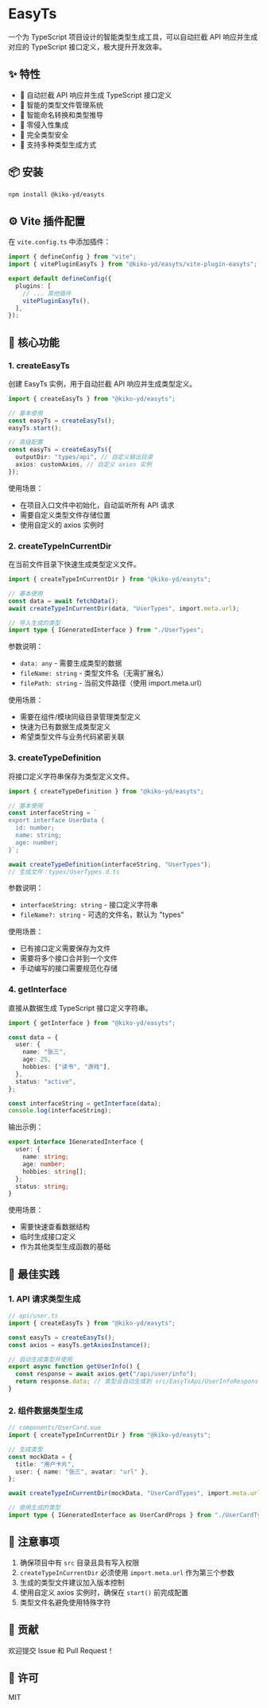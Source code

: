 # EasyTs

一个为 TypeScript 项目设计的智能类型生成工具，可以自动拦截 API 响应并生成对应的 TypeScript 接口定义，极大提升开发效率。

## ✨ 特性

- 🚀 自动拦截 API 响应并生成 TypeScript 接口定义
- 📁 智能的类型文件管理系统
- 🔄 智能命名转换和类型推导
- 🔌 零侵入性集成
- 💪 完全类型安全
- 🎯 支持多种类型生成方式

## 📦 安装

```bash
npm install @kiko-yd/easyts
```

## ⚙️ Vite 插件配置

在 `vite.config.ts` 中添加插件：

```typescript
import { defineConfig } from "vite";
import { vitePluginEasyTs } from "@kiko-yd/easyts/vite-plugin-easyts";

export default defineConfig({
  plugins: [
    // ... 其他插件
    vitePluginEasyTs(),
  ],
});
```

## 🔨 核心功能

### 1. createEasyTs

创建 EasyTs 实例，用于自动拦截 API 响应并生成类型定义。

```typescript
import { createEasyTs } from "@kiko-yd/easyts";

// 基本使用
const easyTs = createEasyTs();
easyTs.start();

// 高级配置
const easyTs = createEasyTs({
  outputDir: "types/api", // 自定义输出目录
  axios: customAxios, // 自定义 axios 实例
});
```

使用场景：

- 在项目入口文件中初始化，自动监听所有 API 请求
- 需要自定义类型文件存储位置
- 使用自定义的 axios 实例时

### 2. createTypeInCurrentDir

在当前文件目录下快速生成类型定义文件。

```typescript
import { createTypeInCurrentDir } from "@kiko-yd/easyts";

// 基本使用
const data = await fetchData();
await createTypeInCurrentDir(data, "UserTypes", import.meta.url);

// 导入生成的类型
import type { IGeneratedInterface } from "./UserTypes";
```

参数说明：

- `data: any` - 需要生成类型的数据
- `fileName: string` - 类型文件名（无需扩展名）
- `filePath: string` - 当前文件路径（使用 import.meta.url）

使用场景：

- 需要在组件/模块同级目录管理类型定义
- 快速为已有数据生成类型定义
- 希望类型文件与业务代码紧密关联

### 3. createTypeDefinition

将接口定义字符串保存为类型定义文件。

```typescript
import { createTypeDefinition } from "@kiko-yd/easyts";

// 基本使用
const interfaceString = `
export interface UserData {
  id: number;
  name: string;
  age: number;
}`;

await createTypeDefinition(interfaceString, "UserTypes");
// 生成文件：types/UserTypes.d.ts
```

参数说明：

- `interfaceString: string` - 接口定义字符串
- `fileName?: string` - 可选的文件名，默认为 "types"

使用场景：

- 已有接口定义需要保存为文件
- 需要将多个接口合并到一个文件
- 手动编写的接口需要规范化存储

### 4. getInterface

直接从数据生成 TypeScript 接口定义字符串。

```typescript
import { getInterface } from "@kiko-yd/easyts";

const data = {
  user: {
    name: "张三",
    age: 25,
    hobbies: ["读书", "游戏"],
  },
  status: "active",
};

const interfaceString = getInterface(data);
console.log(interfaceString);
```

输出示例：

```typescript
export interface IGeneratedInterface {
  user: {
    name: string;
    age: number;
    hobbies: string[];
  };
  status: string;
}
```

使用场景：

- 需要快速查看数据结构
- 临时生成接口定义
- 作为其他类型生成函数的基础

## 🌰 最佳实践

### 1. API 请求类型生成

```typescript
// api/user.ts
import { createEasyTs } from "@kiko-yd/easyts";

const easyTs = createEasyTs();
const axios = easyTs.getAxiosInstance();

// 自动生成类型并使用
export async function getUserInfo() {
  const response = await axios.get("/api/user/info");
  return response.data; // 类型会自动生成到 src/EasyTsApi/UserInfoResponse.ts
}
```

### 2. 组件数据类型生成

```typescript
// components/UserCard.vue
import { createTypeInCurrentDir } from "@kiko-yd/easyts";

// 生成类型
const mockData = {
  title: "用户卡片",
  user: { name: "张三", avatar: "url" },
};

await createTypeInCurrentDir(mockData, "UserCardTypes", import.meta.url);

// 使用生成的类型
import type { IGeneratedInterface as UserCardProps } from "./UserCardTypes";
```

## 📝 注意事项

1. 确保项目中有 `src` 目录且具有写入权限
2. `createTypeInCurrentDir` 必须使用 `import.meta.url` 作为第三个参数
3. 生成的类型文件建议加入版本控制
4. 使用自定义 axios 实例时，确保在 `start()` 前完成配置
5. 类型文件名避免使用特殊字符

## 🤝 贡献

欢迎提交 Issue 和 Pull Request！

## 📄 许可

MIT

```

```
